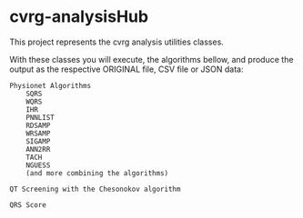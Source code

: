 cvrg-analysisHub
================
This project represents the cvrg analysis utilities classes.

With these classes you will execute, the algorithms bellow, and produce the output as the respective ORIGINAL file, CSV file or JSON data:

	Physionet Algorithms
		SQRS
		WQRS
		IHR
		PNNLIST
		RDSAMP
		WRSAMP
		SIGAMP
		ANN2RR
		TACH
		NGUESS
		(and more combining the algorithms)
	
	QT Screening with the Chesonokov algorithm

	QRS Score
 
